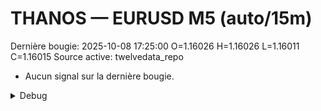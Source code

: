 # THANOS — EURUSD M5 (auto/15m)
Dernière bougie: 2025-10-08 17:25:00  O=1.16026  H=1.16026  L=1.16011  C=1.16015
Source active: twelvedata_repo

- Aucun signal sur la dernière bougie.

<details><summary>Debug</summary>

- TD_API_KEY manquant.

</details>